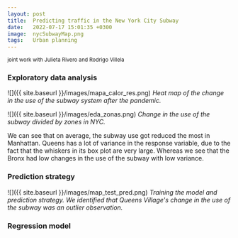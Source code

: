 ```yaml
---
layout: post
title:  Predicting traffic in the New York City Subway
date:   2022-07-17 15:01:35 +0300
image:  nycSubwayMap.png
tags:   Urban planning
---
```

<small>joint work with Julieta Rivero and Rodrigo Villela</small>

### Exploratory data analysis


![]({{ site.baseurl }}/images/mapa_calor_res.png)
*Heat map of the change in the use of the subway system after the pandemic.*

![]({{ site.baseurl }}/images/eda_zonas.png)
*Change in the use of the subway divided by zones in NYC.*

We can see that on average, the subway use got reduced the most in Manhattan. Queens has a lot of variance in the response variable, due to the fact that the whiskers in its box plot are very large. Whereas we see that the Bronx had low changes in the use of the subway with low variance.



### Prediction strategy
![]({{ site.baseurl }}/images/map_test_pred.png)
*Training the model and prediction strategy. We identified that Queens Village's change in the use of the subway was an outlier observation.*


### Regression model





